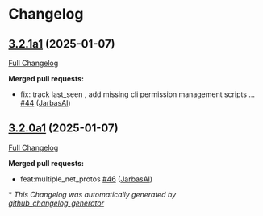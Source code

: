 # Changelog

## [3.2.1a1](https://github.com/JarbasHiveMind/HiveMind-core/tree/3.2.1a1) (2025-01-07)

[Full Changelog](https://github.com/JarbasHiveMind/HiveMind-core/compare/3.2.0a1...3.2.1a1)

**Merged pull requests:**

- fix: track last\_seen , add missing cli permission management scripts … [\#44](https://github.com/JarbasHiveMind/HiveMind-core/pull/44) ([JarbasAl](https://github.com/JarbasAl))

## [3.2.0a1](https://github.com/JarbasHiveMind/HiveMind-core/tree/3.2.0a1) (2025-01-07)

[Full Changelog](https://github.com/JarbasHiveMind/HiveMind-core/compare/3.1.1...3.2.0a1)

**Merged pull requests:**

- feat:multiple\_net\_protos [\#46](https://github.com/JarbasHiveMind/HiveMind-core/pull/46) ([JarbasAl](https://github.com/JarbasAl))



\* *This Changelog was automatically generated by [github_changelog_generator](https://github.com/github-changelog-generator/github-changelog-generator)*
